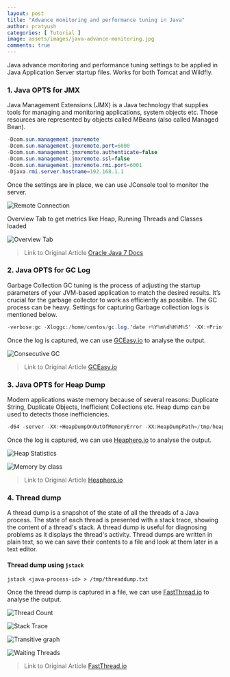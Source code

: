 ```yaml
---
layout: post
title: "Advance monitoring and performance tuning in Java"
author: pratyush
categories: [ Tutorial ]
image: assets/images/java-advance-monitoring.jpg
comments: true
---
```


Java advance monitoring and performance tuning settings to be applied in Java Application Server startup files. Works for both Tomcat and Wildfly.

### 1. Java OPTS for JMX
Java Management Extensions (JMX) is a Java technology that supplies tools for managing and monitoring applications, system objects etc. Those resources are represented by objects called MBeans (also called Managed Bean).

```java
-Dcom.sun.management.jmxremote 
-Dcom.sun.management.jmxremote.port=6000 
-Dcom.sun.management.jmxremote.authenticate=false 
-Dcom.sun.management.jmxremote.ssl=false 
-Dcom.sun.management.jmxremote.rmi.port=6001 
-Djava.rmi.server.hostname=192.168.1.1
```
Once the settings are in place, we can use JConsole tool to monitor the server.

![Remote Connection](https://docs.oracle.com/javase/7/docs/technotes/guides/management/figures/connectrem.gif)

Overview Tab to get metrics like Heap, Running Threads and Classes loaded

![Overview Tab](https://docs.oracle.com/javase/7/docs/technotes/guides/management/figures/overviewtab.gif)

> Link to Original Article [Oracle Java 7 Docs](https://docs.oracle.com/javase/7/docs/technotes/guides/management/jconsole.html)

### 2. Java OPTS for GC Log
Garbage Collection GC tuning is the process of adjusting the startup parameters of your JVM-based application to match the desired results. It’s crucial for the garbage collector to work as efficiently as possible. The GC process can be heavy. Settings for capturing Garbage collection logs is mentioned below.

```java
-verbose:gc -Xloggc:/home/centos/gc.log.'date +%Y%m%d%H%M%S' -XX:+PrintGCDetails -XX:+PrintGCDateStamps -XX:+PrintGCApplicationStoppedTime
```

Once the log is captured, we can use [GCEasy.io](https://gceasy.io/) to analyse the output.

![Consecutive GC](https://gceasy.io/assets/gc-recommendations/Consecutive%20full%20GC.png)

> Link to Original Article [GCEasy.io](https://gceasy.io/gc-recommendations/consecutive-full-gc-solution.jsp)

### 3. Java OPTS for Heap Dump
Modern applications waste memory because of several reasons: Duplicate String, Duplicate Objects, Inefficient Collections etc. Heap dump can be used to detects those inefficiencies.

```java
-d64 -server -XX:+HeapDumpOnOutOfMemoryError -XX:HeapDumpPath=/tmp/heap -Djava.util.Arrays.useLegacyMergeSort=true
```

Once the log is captured, we can use [Heaphero.io](https://heaphero.io/) to analyse the output.

![Heap Statistics](https://blogheaphero.files.wordpress.com/2018/04/heap-statistics.png)

![Memory by class](https://blogheaphero.files.wordpress.com/2018/04/whats-in-your-memory.png)

> Link to Original Article [Heaphero.io](https://blog.heaphero.io/2018/04/13/heaphero-user-manual-2/)

### 4. Thread dump
A thread dump is a snapshot of the state of all the threads of a Java process. The state of each thread is presented with a stack trace, showing the content of a thread's stack. A thread dump is useful for diagnosing problems as it displays the thread's activity. Thread dumps are written in plain text, so we can save their contents to a file and look at them later in a text editor.

#### Thread dump using `jstack`
```
jstack <java-process-id> > /tmp/threaddump.txt
```
Once the thread dump is captured in a file, we can use [FastThread.io](https://fastthread.io/) to analyse the output.

![Thread Count](https://fastthread.io/assets/images/ft-screenshots/thread-count-summary.PNG)

![Stack Trace](https://fastthread.io/assets/images/ft-screenshots/repeating-stack-traces.PNG)

![Transitive graph](https://fastthread.io/assets/images/ft-screenshots/transitive-graph.PNG)

![Waiting Threads](https://fastthread.io/assets/images/ft-screenshots/waiting-threads.PNG)

> Link to Original Article [FastThread.io](https://fastthread.io/how-to-analyze-thread-dumps-faq.jsp)
